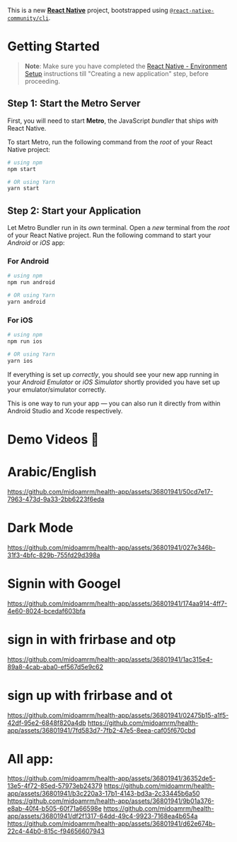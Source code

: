This is a new [**React Native**](https://reactnative.dev) project, bootstrapped using [`@react-native-community/cli`](https://github.com/react-native-community/cli).

# Getting Started

> **Note**: Make sure you have completed the [React Native - Environment Setup](https://reactnative.dev/docs/environment-setup) instructions till "Creating a new application" step, before proceeding.

## Step 1: Start the Metro Server

First, you will need to start **Metro**, the JavaScript _bundler_ that ships _with_ React Native.

To start Metro, run the following command from the _root_ of your React Native project:

```bash
# using npm
npm start

# OR using Yarn
yarn start
```

## Step 2: Start your Application

Let Metro Bundler run in its _own_ terminal. Open a _new_ terminal from the _root_ of your React Native project. Run the following command to start your _Android_ or _iOS_ app:

### For Android

```bash
# using npm
npm run android

# OR using Yarn
yarn android
```

### For iOS

```bash
# using npm
npm run ios

# OR using Yarn
yarn ios
```

If everything is set up _correctly_, you should see your new app running in your _Android Emulator_ or _iOS Simulator_ shortly provided you have set up your emulator/simulator correctly.

This is one way to run your app — you can also run it directly from within Android Studio and Xcode respectively.

# Demo Videos 🎥
# Arabic/English
https://github.com/midoamrm/health-app/assets/36801941/50cd7e17-7963-473d-9a33-2bb6223f6eda
# Dark Mode
https://github.com/midoamrm/health-app/assets/36801941/027e346b-31f3-4bfc-829b-755fd29d398a
# Signin with Googel
https://github.com/midoamrm/health-app/assets/36801941/174aa914-4ff7-4e60-8024-bcedaf603bfa
# sign in with frirbase and otp
https://github.com/midoamrm/health-app/assets/36801941/1ac315e4-89a8-4cab-aba0-ef567d5e9c62
# sign up with frirbase and ot

https://github.com/midoamrm/health-app/assets/36801941/02475b15-a1f5-42df-95e2-6848f820a4db
https://github.com/midoamrm/health-app/assets/36801941/7fd583d7-7fb2-47e5-8eea-caf05f670cbd
# All app:
https://github.com/midoamrm/health-app/assets/36801941/36352de5-13e5-4f72-85ed-57973eb24379
https://github.com/midoamrm/health-app/assets/36801941/b3c220a3-17b1-4143-bd3a-2c33445b6a50
https://github.com/midoamrm/health-app/assets/36801941/9b01a376-e8ab-40f4-b505-60f71a66598e
https://github.com/midoamrm/health-app/assets/36801941/df2f1317-64dd-49c4-9923-7168ea4b654a
https://github.com/midoamrm/health-app/assets/36801941/d62e674b-22c4-44b0-815c-f94656607943













